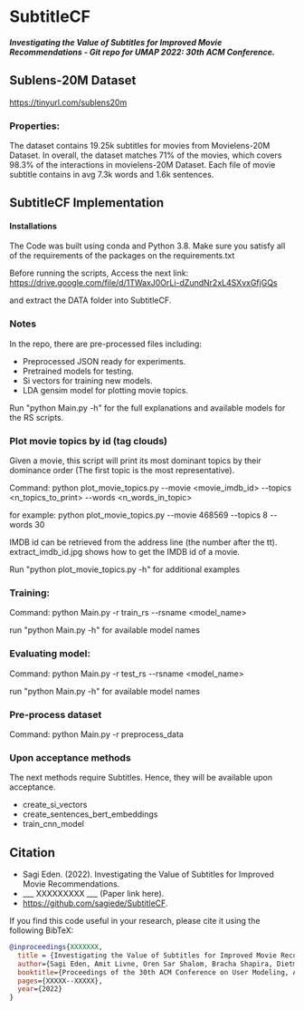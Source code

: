 # SubtitleCF
##### Investigating the Value of Subtitles for Improved Movie Recommendations - Git repo for UMAP 2022: 30th ACM Conference.
 

## Sublens-20M Dataset
https://tinyurl.com/sublens20m

### Properties:
The dataset contains 19.25k subtitles for movies from Movielens-20M Dataset.
In overall, the dataset matches 71% of the movies, which covers 98.3% of the interactions in movielens-20M Dataset.
Each file of movie subtitle contains in avg 7.3k words and 1.6k sentences. 

## SubtitleCF Implementation

#### Installations
The Code was built using conda and Python 3.8.
Make sure you satisfy all of the requirements of the packages on the requirements.txt

Before running the scripts, Access the next link:
https://drive.google.com/file/d/1TWaxJ0OrLi-dZundNr2xL4SXvxGfjGQs
 
 and extract the DATA folder into SubtitleCF.

### Notes
In the repo, there are pre-processed files including:

- Preprocessed JSON ready for experiments.
- Pretrained models for testing.
- Si vectors for training new models.
- LDA gensim model for plotting movie topics.

Run "python Main.py -h" for the full explanations and available models for the RS scripts.


### Plot movie topics by id (tag clouds)
Given a movie, this script will print its most dominant topics by their dominance order (The first topic is the most representative).

Command: python plot_movie_topics.py --movie <movie_imdb_id> --topics <n_topics_to_print> --words <n_words_in_topic>

for example: python plot_movie_topics.py --movie 468569 --topics 8 --words 30 

IMDB id can be retrieved from the address line (the number after the tt). 
extract_imdb_id.jpg shows how to get the IMDB id of a movie.

Run "python plot_movie_topics.py -h" for additional examples 

### Training:
Command:  python Main.py -r train_rs --rsname <model_name> 

run "python Main.py -h" for available model names

### Evaluating model:
Command:  python Main.py -r test_rs --rsname <model_name>

run "python Main.py -h" for available model names

### Pre-process dataset
Command:  python Main.py -r preprocess_data

### Upon acceptance methods
The next methods require Subtitles. Hence, they will be available upon acceptance.

- create_si_vectors
- create_sentences_bert_embeddings
- train_cnn_model


## Citation

- Sagi Eden. (2022). Investigating the Value of Subtitles for Improved Movie Recommendations.
- ___ XXXXXXXXX ___ (Paper link here).
- https://github.com/sagiede/SubtitleCF.

If you find this code useful in your research, please cite it using the following BibTeX:

```bibtex
@inproceedings{XXXXXXX,
  title = {Investigating the Value of Subtitles for Improved Movie Recommendations},
  author={Sagi Eden, Amit Livne, Oren Sar Shalom, Bracha Shapira, Dietmar Janach},
  booktitle={Proceedings of the 30th ACM Conference on User Modeling, Adaptation and Personalization},
  pages={XXXXX--XXXXX},
  year={2022}
}
```


